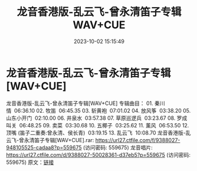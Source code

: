 ﻿---
title: 龙音香港版-乱云飞-曾永清笛子专辑WAV+CUE
date: 2023-10-02 15:15:49
categories: 古典音乐、新世纪、纯音雅乐
tags: 纯音雅乐
---
# 龙音香港版-乱云飞-曾永清笛子专辑[WAV+CUE]

龙音香港版-乱云飞-曾永清笛子专辑[WAV+CUE]
专辑曲目：
01.
秦川情  06:36.10
02.
牧笛  06:45.35
03.
斩黄袍  07:01.02
04.
放风筝  03:38.20
05.
山东小开门  02:10.00
06.
井泉水  03:57.38
07.
草原巡逻兵  03:23.67
08.
罗成叫关  06:48.25
09.
卖菜  03:30.68
10.
五椰子  03:25.62
11.
薰风  06:53.50
12. 顶嘴
(笛子二重奏:曾永清、侯长青)  03:19.15
13.
乱云飞  10:08.70
龙音香港版-乱云飞-曾永清笛子专辑[WAV+CUE].rar: https://url27.ctfile.com/f/9388027-948105525-cadaa8?p=559675
(访问密码: 559675)
龙音唱片: https://url27.ctfile.com/d/9388027-50028361-d37eb5?p=559675
(访问密码: 559675)
原文：[链接](https://blog.sina.com.cn/s/blog_1647c7e76010313l6.html)